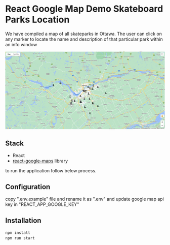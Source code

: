 # React Google Map Demo Skateboard Parks Location

We have compiled a map of all skateparks in Ottawa. The user can click on any marker to locate the name and description of that particular park within an info window

![screenshot](screenshot.png)

## Stack
- React
- [react-google-maps](https://github.com/tomchentw/react-google-maps) library

to run the application follow below process.

## Configuration

copy ".env.example" file and rename it as ".env" and update google map api key in "REACT_APP_GOOGLE_KEY"

## Installation

```sh
npm install
npm run start
```